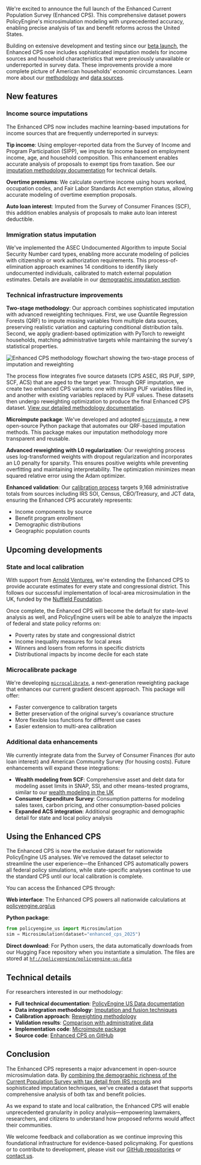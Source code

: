 We're excited to announce the full launch of the Enhanced Current Population Survey (Enhanced CPS). This comprehensive dataset powers PolicyEngine's microsimulation modeling with unprecedented accuracy, enabling precise analysis of tax and benefit reforms across the United States.

Building on extensive development and testing since our [beta launch](/us/research/enhanced-cps-beta), the Enhanced CPS now includes sophisticated imputation models for income sources and household characteristics that were previously unavailable or underreported in survey data. These improvements provide a more complete picture of American households' economic circumstances. Learn more about our [methodology](https://policyengine.github.io/policyengine-us-data/methodology) and [data sources](https://policyengine.github.io/policyengine-us-data/data).

## New features

### Income source imputations

The Enhanced CPS now includes machine learning-based imputations for income sources that are frequently underreported in surveys:

**Tip income**: Using employer-reported data from the Survey of Income and Program Participation (SIPP), we impute tip income based on employment income, age, and household composition. This enhancement enables accurate analysis of proposals to exempt tips from taxation. See our [imputation methodology documentation](https://policyengine.github.io/policyengine-us-data/methodology#imputation) for technical details.

**Overtime premiums**: We calculate overtime income using hours worked, occupation codes, and Fair Labor Standards Act exemption status, allowing accurate modeling of overtime exemption proposals.

**Auto loan interest**: Imputed from the Survey of Consumer Finances (SCF), this addition enables analysis of proposals to make auto loan interest deductible.

### Immigration status imputation

We've implemented the ASEC Undocumented Algorithm to impute Social Security Number card types, enabling more accurate modeling of policies with citizenship or work authorization requirements. This process-of-elimination approach examines 14 conditions to identify likely undocumented individuals, calibrated to match external population estimates. Details are available in our [demographic imputation section](https://policyengine.github.io/policyengine-us-data/methodology#demographic-imputation).

### Technical infrastructure improvements

**Two-stage methodology**: Our approach combines sophisticated imputation with advanced reweighting techniques. First, we use Quantile Regression Forests (QRF) to impute missing variables from multiple data sources, preserving realistic variation and capturing conditional distribution tails. Second, we apply gradient-based optimization with PyTorch to reweight households, matching administrative targets while maintaining the survey's statistical properties.

![Enhanced CPS methodology flowchart showing the two-stage process of imputation and reweighting](/images/posts/enhanced-cps-launch-flowchart.png)

The process flow integrates five source datasets (CPS ASEC, IRS PUF, SIPP, SCF, ACS) that are aged to the target year. Through QRF imputation, we create two enhanced CPS variants: one with missing PUF variables filled in, and another with existing variables replaced by PUF values. These datasets then undergo reweighting optimization to produce the final Enhanced CPS dataset. [View our detailed methodology documentation](https://policyengine.github.io/policyengine-us-data/methodology).

**Microimpute package**: We've developed and adopted [`microimpute`](https://github.com/PolicyEngine/microimpute), a new open-source Python package that automates our QRF-based imputation methods. This package makes our imputation methodology more transparent and reusable.

**Advanced reweighting with L0 regularization**: Our reweighting process uses log-transformed weights with dropout regularization and incorporates an L0 penalty for sparsity. This ensures positive weights while preventing overfitting and maintaining interpretability. The optimization minimizes mean squared relative error using the Adam optimizer.

**Enhanced validation**: Our [calibration process](https://policyengine.github.io/policyengine-us-data/methodology#calibration) targets 9,168 administrative totals from sources including IRS SOI, Census, CBO/Treasury, and JCT data, ensuring the Enhanced CPS accurately represents:

- Income components by source
- Benefit program enrollment
- Demographic distributions
- Geographic population counts

## Upcoming developments

### State and local calibration

With support from [Arnold Ventures](https://www.arnoldventures.org/), we're extending the Enhanced CPS to provide accurate estimates for every state and congressional district. This follows our successful implementation of local-area microsimulation in the UK, funded by the [Nuffield Foundation](https://www.nuffieldfoundation.org/).

Once complete, the Enhanced CPS will become the default for state-level analysis as well, and PolicyEngine users will be able to analyze the impacts of federal and state policy reforms on:

- Poverty rates by state and congressional district
- Income inequality measures for local areas
- Winners and losers from reforms in specific districts
- Distributional impacts by income decile for each state

### Microcalibrate package

We're developing [`microcalibrate`](https://github.com/PolicyEngine/microcalibrate), a next-generation reweighting package that enhances our current gradient descent approach. This package will offer:

- Faster convergence to calibration targets
- Better preservation of the original survey's covariance structure
- More flexible loss functions for different use cases
- Easier extension to multi-area calibration

### Additional data enhancements

We currently integrate data from the Survey of Consumer Finances (for auto loan interest) and American Community Survey (for housing costs). Future enhancements will expand these integrations:

- **Wealth modeling from SCF**: Comprehensive asset and debt data for modeling asset limits in SNAP, SSI, and other means-tested programs, similar to our [wealth modeling in the UK](https://policyengine.org/uk/research/uk-the-new-policyengine)
- **Consumer Expenditure Survey**: Consumption patterns for modeling sales taxes, carbon pricing, and other consumption-based policies
- **Expanded ACS integration**: Additional geographic and demographic detail for state and local policy analysis

## Using the Enhanced CPS

The Enhanced CPS is now the exclusive dataset for nationwide PolicyEngine US analyses. We've removed the dataset selector to streamline the user experience—the Enhanced CPS automatically powers all federal policy simulations, while state-specific analyses continue to use the standard CPS until our local calibration is complete.

You can access the Enhanced CPS through:

**Web interface**: The Enhanced CPS powers all nationwide calculations at [policyengine.org/us](https://policyengine.org/us)

**Python package**:

```python
from policyengine_us import Microsimulation
sim = Microsimulation(dataset="enhanced_cps_2025")
```

**Direct download**: For Python users, the data automatically downloads from our Hugging Face repository when you instantiate a simulation. The files are stored at [`hf://policyengine/policyengine-us-data`](https://huggingface.co/policyengine/policyengine-us-data)

## Technical details

For researchers interested in our methodology:

- **Full technical documentation**: [PolicyEngine US Data documentation](https://policyengine.github.io/policyengine-us-data)
- **Data integration methodology**: [Imputation and fusion techniques](https://policyengine.github.io/policyengine-us-data/methodology#data-fusion)
- **Calibration approach**: [Reweighting methodology](https://policyengine.github.io/policyengine-us-data/methodology#reweighting)
- **Validation results**: [Comparison with administrative data](https://policyengine.github.io/policyengine-us-data/discussion)
- **Implementation code**: [Microimpute package](https://github.com/PolicyEngine/microimpute)
- **Source code**: [Enhanced CPS on GitHub](https://github.com/PolicyEngine/policyengine-us-data/tree/main/policyengine_us_data/datasets/cps)

## Conclusion

The Enhanced CPS represents a major advancement in open-source microsimulation data. By [combining the demographic richness of the Current Population Survey with tax detail from IRS records](https://policyengine.github.io/policyengine-us-data/background) and sophisticated imputation techniques, we've created a dataset that supports comprehensive analysis of both tax and benefit policies.

As we expand to state and local calibration, the Enhanced CPS will enable unprecedented granularity in policy analysis—empowering lawmakers, researchers, and citizens to understand how proposed reforms would affect their communities.

We welcome feedback and collaboration as we continue improving this foundational infrastructure for evidence-based policymaking. For questions or to contribute to development, please visit our [GitHub repositories](https://github.com/PolicyEngine) or [contact us](mailto:hello@policyengine.org).
